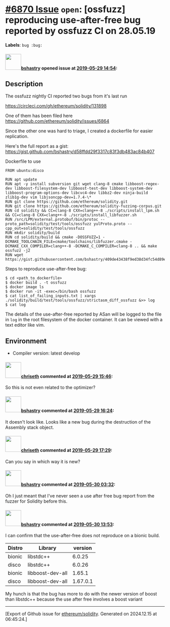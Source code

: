 # [\#6870 Issue](https://github.com/ethereum/solidity/issues/6870) `open`: [ossfuzz] reproducing use-after-free bug reported by ossfuzz CI on 28.05.19
**Labels**: `bug :bug:`


#### <img src="https://avatars.githubusercontent.com/u/2388185?v=4" width="50">[bshastry](https://github.com/bshastry) opened issue at [2019-05-29 14:54](https://github.com/ethereum/solidity/issues/6870):

## Description

The ossfuzz nightly CI reported two bugs from it's last run

https://circleci.com/gh/ethereum/solidity/131898

One of them has been filed here https://github.com/ethereum/solidity/issues/6864

Since the other one was hard to triage, I created a dockerfile for easier replication.

Here's the full report as a gist: https://gist.github.com/bshastry/d58ffdd29f3317c83f3db483ac84b407

Dockerfile to use
```
FROM ubuntu:disco

RUN apt update
RUN apt -y install subversion git wget clang-8 cmake libboost-regex-dev libboost-filesystem-dev libboost-test-dev libboost-system-dev libboost-program-options-dev libcvc4-dev libbz2-dev ninja-build zlib1g-dev vim libjsoncpp-dev=1.7.4-\*
RUN git clone https://github.com/ethereum/solidity.git
RUN git clone https://github.com/ethereum/solidity-fuzzing-corpus.git
RUN cd solidity && CC=clang-8 CXX=clang++-8 ./scripts/install_lpm.sh && CC=clang-8 CXX=clang++-8 ./scripts/install_libfuzzer.sh
RUN /src/LPM/external.protobuf/bin/protoc --proto_path=solidity/test/tools/ossfuzz yulProto.proto --cpp_out=solidity/test/tools/ossfuzz
RUN mkdir solidity/build
RUN cd solidity/build && cmake -DOSSFUZZ=1 -DCMAKE_TOOLCHAIN_FILE=cmake/toolchains/libfuzzer.cmake -DCMAKE_CXX_COMPILER=clang++-8 -DCMAKE_C_COMPILER=clang-8 .. && make ossfuzz -j2
RUN wget https://gist.githubusercontent.com/bshastry/409de43438f9ed38d34fc54d89e18474/raw/eaf7ee72c2d8094726180e85a53b55c9f4f8f5cb/list_of_failing_inputs.txt
```

Steps to reproduce use-after-free bug:

```
$ cd <path_to_dockerfile>
$ docker build . -t ossfuzz
$ docker image ls
$ docker run -it -exec=/bin/bash ossfuzz
$ cat list_of_failing_inputs.txt | xargs ./solidity/build/test/tools/ossfuzz/strictasm_diff_ossfuzz &>> log
$ cat log
```

The details of the use-after-free reported by ASan will be logged to the file in `log` in the root filesystem of the docker container. It can be viewed with a text editor like vim.

## Environment

- Compiler version: latest develop

#### <img src="https://avatars.githubusercontent.com/u/9073706?v=4" width="50">[chriseth](https://github.com/chriseth) commented at [2019-05-29 15:46](https://github.com/ethereum/solidity/issues/6870#issuecomment-496994269):

So this is not even related to the optimizer?

#### <img src="https://avatars.githubusercontent.com/u/2388185?v=4" width="50">[bshastry](https://github.com/bshastry) commented at [2019-05-29 16:24](https://github.com/ethereum/solidity/issues/6870#issuecomment-497009395):

It doesn't look like. Looks like a new bug during the destruction of the Assembly stack object.

#### <img src="https://avatars.githubusercontent.com/u/9073706?v=4" width="50">[chriseth](https://github.com/chriseth) commented at [2019-05-29 17:29](https://github.com/ethereum/solidity/issues/6870#issuecomment-497033640):

Can you say in which way it is new?

#### <img src="https://avatars.githubusercontent.com/u/2388185?v=4" width="50">[bshastry](https://github.com/bshastry) commented at [2019-05-30 03:32](https://github.com/ethereum/solidity/issues/6870#issuecomment-497189217):

Oh I just meant that I've never seen a use after free bug report from the fuzzer for Solidity before this.

#### <img src="https://avatars.githubusercontent.com/u/2388185?v=4" width="50">[bshastry](https://github.com/bshastry) commented at [2019-05-30 13:53](https://github.com/ethereum/solidity/issues/6870#issuecomment-497337326):

I can confirm that the use-after-free does not reproduce on a bionic build.

Distro | Library | version |
--------|-----------|-----------
bionic | libstdc++ | 6.0.25
disco | libstdc++ | 6.0.26
bionic | libboost-dev-all | 1.65.1
disco | libboost-dev-all | 1.67.0.1

My hunch is that the bug has more to do with the newer version of boost than libstdc++ because the use after free involves a boost variant


-------------------------------------------------------------------------------



[Export of Github issue for [ethereum/solidity](https://github.com/ethereum/solidity). Generated on 2024.12.15 at 06:45:24.]
